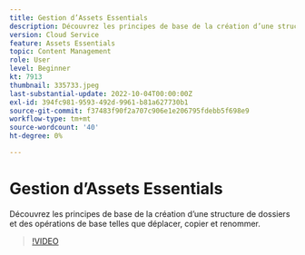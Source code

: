 ```yaml
---
title: Gestion d’Assets Essentials
description: Découvrez les principes de base de la création d’une structure de dossiers et des opérations de base telles que déplacer, copier et renommer.
version: Cloud Service
feature: Assets Essentials
topic: Content Management
role: User
level: Beginner
kt: 7913
thumbnail: 335733.jpeg
last-substantial-update: 2022-10-04T00:00:00Z
exl-id: 394fc981-9593-492d-9961-b81a627730b1
source-git-commit: f37483f90f2a707c906e1e206795fdebb5f698e9
workflow-type: tm+mt
source-wordcount: '40'
ht-degree: 0%

---
```


# Gestion d’Assets Essentials

Découvrez les principes de base de la création d’une structure de dossiers et des opérations de base telles que déplacer, copier et renommer.

>[!VIDEO](https://video.tv.adobe.com/v/335733/?quality=12&learn=on)
